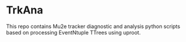 # TrkAna
This repo contains Mu2e tracker diagnostic and analysis python scripts based on processing EventNtuple TTrees using uproot. 
